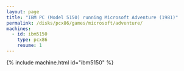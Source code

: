 ```yaml
---
layout: page
title: "IBM PC (Model 5150) running Microsoft Adventure (1981)"
permalink: /disks/pcx86/games/microsoft/adventure/
machines:
  - id: ibm5150
    type: pcx86
    resume: 1
---
```


{% include machine.html id="ibm5150" %}
